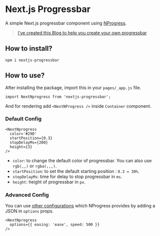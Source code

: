 # Next.js Progressbar
A simple Next.js progressbar component using [NProgress](http://ricostacruz.com/nprogress/).

> [I've created this Blog to help you create your own progressbar](https://gosink.in/next-js-make-your-own-progress-bar-indicator-component-easily/)

## How to install?
```
npm i nextjs-progressbar
```

## How to use?
After installing the package, import this in your `pages/_app.js` file.
```
import NextNprogress from 'nextjs-progressbar';
```
And for rendering add `<NextNProgress />` inside `Container` component.

### Default Config
```
<NextNprogress
  color='#29D'
  startPosition={0.3}
  stopDelayMs={200}
  height={3}
/>
```
* `color`: to change the default color of progressbar. You can also use `rgb(,,)` or `rgba(,,,)`.  
* `startPosition`: to set the default starting position : `0.3 = 30%`.
* `stopDelayMs`: time for delay to stop progressbar in `ms`.  
* `height`: height of progressbar in `px`.  

### Advanced Config
You can use [other configurations](https://github.com/rstacruz/nprogress#configuration) which NProgress provides by adding a JSON in `options` props.
```
<NextNprogress
  options={{ easing: 'ease', speed: 500 }}
/>
```
